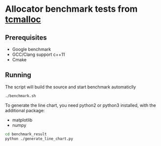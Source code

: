 # Allocator benchmark tests from [tcmalloc](https://github.com/gperftools/gperftools/blob/master/benchmark/malloc_bench.cc)

## Prerequisites
* Google benchmark
* GCC/Clang support c++11
* Cmake

## Running

The script will build the source and start benchmark automaticlly
```sh
./benchmark.sh
```

To generate the line chart, you need python2 or python3 installed, with the
additional package:

* matplotlib
* numpy

```sh
cd benchmark_result
python ./generate_line_chart.py
```
